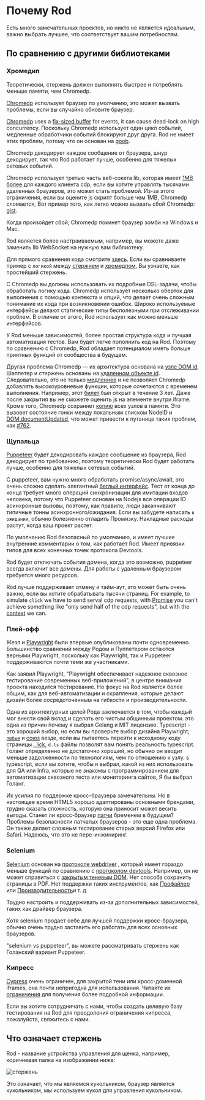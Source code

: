# Почему Rod

Есть много замечательных проектов, но никто не является идеальным, важно выбрать лучшее, что соответствует вашим потребностям.

## По сравнению с другими библиотеками

### Хромедип

Теоретически, стержень должен выполнять быстрее и потреблять меньше памяти, чем Chromedp.

[Chromedp][chromedp] использует браузер по умолчанию, это может вызвать проблемы, если вы случайно обновите браузер.

[Chromedp][chromedp] uses a [fix-sized buffer](https://github.com/chromedp/chromedp/blob/b56cd66/target.go#L69-L73) for events, it can cause dead-lock on high concurrency. Поскольку Chromedp использует один цикл событий, медленные обработчики событий блокируют друг друга. Rod не имеет этих проблем, потому что он основан на [goob](https://github.com/ysmood/goob).

Chromedp декодирует каждое сообщение от браузера, шнур декодирует, так что Rod работает лучше, особенно для тяжелых сетевых событий.

Chromedp использует третью часть веб-сокета lib, которая имеет [1MB более](https://github.com/chromedp/chromedp/blob/b56cd66f9cebd6a1fa1283847bbf507409d48225/conn.go#L43-L54) для каждого клиента cdp, если вы хотите управлять тысячами удаленных браузеров, это может стать проблемой. Из-за этого ограничения, если вы оцените js скрипт больше чем 1MB, Chromedp сломается, Вот пример того, как легко можно вызвать сбой Chromedp: [gist](https://gist.github.com/ysmood/0d5b2c878ecbdb598776af7d3d305b79).

Когда произойдет сбой, Chromedp покинет браузер зомби на Windows и Mac.

Rod является более настраиваемым, например, вы можете даже заменить lib WebSocket на нужную вам библиотеку.

Для прямого сравнения кода смотрите [здесь](https://github.com/go-rod/rod/tree/master/lib/examples/compare-chromedp). Если вы сравниваете пример с `логикой` между [стержнем](https://github.com/go-rod/rod/tree/master/lib/examples/compare-chromedp/logic/main.go) и [хромедпом](https://github.com/chromedp/examples/blob/master/logic/main.go), Вы узнаете, как простейший стержень.

С Chromedp вы должны использовать их подробные DSL-задачи, чтобы обработать логику кода. Chromedp использует несколько оберток для выполнения с помощью контекста и опций, что делает очень сложным понимание их кода при возникновении ошибок. Широко используемые интерфейсы делают статические типы бесполезными при отслеживании проблем. В отличие от этого, Rod использует как можно меньше интерфейсов.

У Rod меньше зависимостей, более простая структура кода и лучшая автоматизация тестов. Вам будет легче пополнить код на Rod. Поэтому по сравнению с Chromedp, Rod обладает потенциалом иметь больше приятных функций от сообщества в будущем.

Другая проблема Chromedp — их архитектура основана на [узле DOM id](https://chromedevtools.github.io/devtools-protocol/tot/DOM/#type-NodeId), Шаппетер и стержень основаны на [удаленном объекте id](https://chromedevtools.github.io/devtools-protocol/tot/Runtime/#type-RemoteObjectId). Следовательно, это не только [медленнее](https://github.com/puppeteer/puppeteer/issues/2936) и не позволяет Chromedp добавлять высокоуровневые функции, которые сочетаются с временем выполнения. Например, этот [билет](https://github.com/chromedp/chromedp/issues/72) был открыт в течение 3 лет. Даже после закрытия вы не сможете оценить js на элементе внутри iframe. Кроме того, Chromedp сохраняет [копию](https://github.com/chromedp/chromedp/blob/e2970556e3d05f3259c464faeed1ec0e862f0560/target.go#L375-L376) всех узлов в памяти. Это вызовет состояние гонки между локальным списком NodeID и [DOM.documentUpdated](https://chromedevtools.github.io/devtools-protocol/tot/DOM/#event-documentUpdated), что может привести к путанице таких проблем, как [#762](https://github.com/chromedp/chromedp/issues/762).

### Щупальца

[Puppeteer][puppeteer] будет декодировать каждое сообщение из браузера, Rod декодирует по требованию, поэтому теоретически Rod будет работать лучше, особенно для тяжелых сетевых событий.

С puppeteer, вам нужно много обработать promise/async/await, это очень сложно сделать элегантный [беглый интерфейс](https://en.wikipedia.org/wiki/Fluent_interface). Тест от конца до конца требует много операций синхронизации для имитации входов человека, потому что Puppeteer основан на Nodejs все операции IO асинхронные вызовы, поэтому, как правило, люди заканчивают типичные тонны асинхронного/ожидания. Если вы забудете написать `в ожидании`, обычно болезненно отладить Промизку. Накладные расходы растут, когда ваш проект растет.

По умолчанию Rod безопасный по умолчанию, и имеет лучшие внутренние комментарии о том, как работает Rod. Имеет привязки типов для всех конечных точек протокола Devtools.

Rod будет отключать события домена, когда это возможно, puppeteer всегда включит все домены. Для работы с удаленным браузером требуется много ресурсов.

Rod лучше поддерживает отмену и тайм-аут, это может быть очень важно, если вы хотите обрабатывать тысячи страниц. For example, to simulate `click` we have to send serval cdp requests, with [Promise](https://stackoverflow.com/questions/29478751/cancel-a-vanilla-ecmascript-6-promise-chain) you can't achieve something like "only send half of the cdp requests", but with the [context](https://golang.org/pkg/context/) we can.

### Плей-офф

Жезл и [Playwright](https://github.com/microsoft/playwright) были впервые опубликованы почти одновременно. Большинство сравнений между Родом и Пуппетером остаются верными Playwright, поскольку как Playwright, так и Puppeteer поддерживаются почти теми же участниками.

Как заявил Playwright, "Playwright обеспечивает надежное сквозное тестирование современных веб-приложений", в центре внимания проекта находится тестирование. Но фокус на Rod является более общим, как для веб-автоматизации и скрапления, которые делают дизайн более сосредоточенным на гибкости и производительности.

Одна из архитектурных целей Рода заключается в том, чтобы каждый мог внести свой вклад и сделать его чистым общинным проектом. это одна из причин почему я выбрал Golang и MIT лицензию. Typescript - это хороший выбор, но если вы проверьте выбор дизайна Playwright; [`любые`](https://www.typescriptlang.org/docs/handbook/basic-types.htmvl#any) и [союз](https://www.typescriptlang.org/docs/handbook/unions-and-intersections.html#union-types) везде, если вы пытаетесь перейти к исходному коду страницы [. lick](https://playwright.dev/#version=v1.6.2&path=docs%2Fapi.md&q=pageclickselector-options), `d.ts` файлы позволят вам понять реальность typescript. Голанг определенно не достаточно хороший, но обычно он вводит меньше задолженности по технологиям, чем по отношению к узлу. s typescript, если вы хотите, чтобы я выбрал, какой из них использовать для QA или Infra, которые не знакомы с программированием для автоматизации сквозного теста или мониторинга сайтов, Я бы выбрал Голанг.

Их усилия по поддержке кросс-браузера замечательны. Но в настоящее время HTML5 хорошо адаптированы основными брендами, трудно сказать сложность, которую она приносит может весить выгоды. Станет ли кросс-браузер [патчи](https://github.com/microsoft/playwright/tree/master/browser_patches) бременем в будущем? Проблемы безопасности патчатых браузеров - это еще одна проблема. Он также делает сложным тестирование старых версий Firefox или Safari. Надеюсь, что это не пере-инжиниринг.

### Selenium

[Selenium](https://www.selenium.dev/) основан на [протоколе webdriver](https://www.w3.org/TR/webdriver/) , который имеет гораздо меньше функций по сравнению с [протоколом devtools](https://chromedevtools.github.io/devtools-protocol). Например, он не может справиться с [закрытым теневым DOM](https://github.com/sukgu/shadow-automation-selenium/issues/7#issuecomment-563062460). Нет способа сохранить страницы в PDF. Нет поддержки таких инструментов, как [Профайлер](https://chromedevtools.github.io/devtools-protocol/tot/Profiler/) или [Производительность](https://chromedevtools.github.io/devtools-protocol/tot/Performance/)и т. д.

Трудно настроить и поддерживать из-за дополнительных зависимостей, таких как драйвер браузера.

Хотя selenium продает себе для лучшей поддержки кросс-браузера, обычно очень трудно заставить его работать для всех основных браузеров.

"selenium vs puppeteer", вы можете рассматривать стержень как Голанский вариант Puppeteer.

### Кипресс

[Cypress](https://www.cypress.io/) очень ограничен, для закрытой тени или кросс-доменной iframes, она почти непригодна для использования. Читайте их [ограничения](https://docs.cypress.io/guides/references/trade-offs.html) для получения более подробной информации.

Если вы хотите сотрудничать с нами, чтобы создать целевую базу тестирования на Rod для преодоления ограничения кипресса, пожалуйста, свяжитесь с нами.

## Что означает стержень

Rod - название устройства управления для щенка, например, коричневая палка на изображении ниже:

![стержень](https://user-images.githubusercontent.com/1415488/80178856-31cd8880-863a-11ea-83e9-64f84be3282d.png ":size=200")

Это означает, что мы являемся кукольником, браузер является кукольником, мы используем кукол для управления кукольником.

[chromedp]: https://github.com/chromedp/chromedp
[puppeteer]: https://github.com/puppeteer/puppeteer

